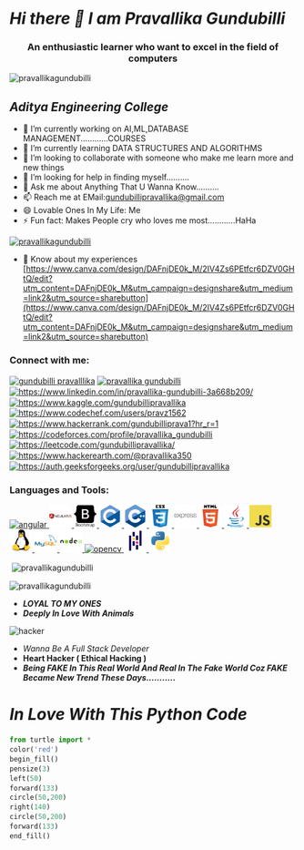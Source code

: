 # ***Hi there 👋 I am Pravallika Gundubilli***

<!--
**pravallikagundubilli/pravallikagundubilli** is a ✨ _special_ ✨ repository because its `README.md` (this file) appears on your GitHub profile.

<h3 align="center">An enthusiastic learner who want to excel in the field of computers</h3>

Here are some ideas to get you started:-->

<h3 align="center">An enthusiastic learner who want to excel in the field of computers</h3>
<p align="left"> <img src="https://komarev.com/ghpvc/?username=pravallikagundubilli&label=Profile%20views&color=0e75b6&style=flat" alt="pravallikagundubilli" /> </p>


##     ***Aditya Engineering College***

- 🔭 I’m currently working on AI,ML,DATABASE MANAGEMENT............COURSES
- 🌱 I’m currently learning DATA STRUCTURES AND ALGORITHMS
- 👯 I’m looking to collaborate with someone who make me learn more and new things 
- 🤔 I’m looking for help in finding myself..........
- 💬 Ask me about Anything That U Wanna Know..........
- 📫 Reach me at EMail:gundubillipravallika@gmail.com
- 😄 Lovable Ones In My Life: Me 
- ⚡ Fun fact: Makes People cry who loves me most............HaHa

<p align="left"> <a href="https://github.com/ryo-ma/github-profile-trophy"><img src="https://github-profile-trophy.vercel.app/?username=pravallikagundubilli" alt="pravallikagundubilli" /></a> </p>

- 📄 Know about my experiences [https://www.canva.com/design/DAFnjDE0k_M/2IV4Zs6PEtfcr6DZV0GHtQ/edit?utm_content=DAFnjDE0k_M&utm_campaign=designshare&utm_medium=link2&utm_source=sharebutton](https://www.canva.com/design/DAFnjDE0k_M/2IV4Zs6PEtfcr6DZV0GHtQ/edit?utm_content=DAFnjDE0k_M&utm_campaign=designshare&utm_medium=link2&utm_source=sharebutton)

<h3 align="left">Connect with me:</h3>
<p align="left">
<a href="https://codepen.io/gundubilli pravalllika" target="blank"><img align="center" src="https://raw.githubusercontent.com/rahuldkjain/github-profile-readme-generator/master/src/images/icons/Social/codepen.svg" alt="gundubilli pravalllika" height="30" width="40" /></a>
<a href="https://dev.to/pravallika gundubilli" target="blank"><img align="center" src="https://raw.githubusercontent.com/rahuldkjain/github-profile-readme-generator/master/src/images/icons/Social/devto.svg" alt="pravallika gundubilli" height="30" width="40" /></a>
<a href="https://linkedin.com/in/https://www.linkedin.com/in/pravallika-gundubilli-3a668b209/" target="blank"><img align="center" src="https://raw.githubusercontent.com/rahuldkjain/github-profile-readme-generator/master/src/images/icons/Social/linked-in-alt.svg" alt="https://www.linkedin.com/in/pravallika-gundubilli-3a668b209/" height="30" width="40" /></a>
<a href="https://kaggle.com/https://www.kaggle.com/gundubillipravallika" target="blank"><img align="center" src="https://raw.githubusercontent.com/rahuldkjain/github-profile-readme-generator/master/src/images/icons/Social/kaggle.svg" alt="https://www.kaggle.com/gundubillipravallika" height="30" width="40" /></a>
<a href="https://www.codechef.com/users/https://www.codechef.com/users/pravz1562" target="blank"><img align="center" src="https://cdn.jsdelivr.net/npm/simple-icons@3.1.0/icons/codechef.svg" alt="https://www.codechef.com/users/pravz1562" height="30" width="40" /></a>
<a href="https://www.hackerrank.com/https://www.hackerrank.com/gundubilliprava1?hr_r=1" target="blank"><img align="center" src="https://raw.githubusercontent.com/rahuldkjain/github-profile-readme-generator/master/src/images/icons/Social/hackerrank.svg" alt="https://www.hackerrank.com/gundubilliprava1?hr_r=1" height="30" width="40" /></a>
<a href="https://codeforces.com/profile/https://codeforces.com/profile/pravallika_gundubilli" target="blank"><img align="center" src="https://raw.githubusercontent.com/rahuldkjain/github-profile-readme-generator/master/src/images/icons/Social/codeforces.svg" alt="https://codeforces.com/profile/pravallika_gundubilli" height="30" width="40" /></a>
<a href="https://www.leetcode.com/https://leetcode.com/gundubillipravallika/" target="blank"><img align="center" src="https://raw.githubusercontent.com/rahuldkjain/github-profile-readme-generator/master/src/images/icons/Social/leet-code.svg" alt="https://leetcode.com/gundubillipravallika/" height="30" width="40" /></a>
<a href="https://www.hackerearth.com/https://www.hackerearth.com/@pravallika350" target="blank"><img align="center" src="https://raw.githubusercontent.com/rahuldkjain/github-profile-readme-generator/master/src/images/icons/Social/hackerearth.svg" alt="https://www.hackerearth.com/@pravallika350" height="30" width="40" /></a>
<a href="https://auth.geeksforgeeks.org/user/https://auth.geeksforgeeks.org/user/gundubillipravallika" target="blank"><img align="center" src="https://raw.githubusercontent.com/rahuldkjain/github-profile-readme-generator/master/src/images/icons/Social/geeks-for-geeks.svg" alt="https://auth.geeksforgeeks.org/user/gundubillipravallika" height="30" width="40" /></a>
</p>

<h3 align="left">Languages and Tools:</h3>
<p align="left"> <a href="https://angular.io" target="_blank" rel="noreferrer"> <img src="https://angular.io/assets/images/logos/angular/angular.svg" alt="angular" width="40" height="40"/> </a> <a href="https://angular.io" target="_blank" rel="noreferrer"> <img src="https://raw.githubusercontent.com/devicons/devicon/master/icons/angularjs/angularjs-original-wordmark.svg" alt="angularjs" width="40" height="40"/> </a> <a href="https://getbootstrap.com" target="_blank" rel="noreferrer"> <img src="https://raw.githubusercontent.com/devicons/devicon/master/icons/bootstrap/bootstrap-plain-wordmark.svg" alt="bootstrap" width="40" height="40"/> </a> <a href="https://www.cprogramming.com/" target="_blank" rel="noreferrer"> <img src="https://raw.githubusercontent.com/devicons/devicon/master/icons/c/c-original.svg" alt="c" width="40" height="40"/> </a> <a href="https://www.w3schools.com/cpp/" target="_blank" rel="noreferrer"> <img src="https://raw.githubusercontent.com/devicons/devicon/master/icons/cplusplus/cplusplus-original.svg" alt="cplusplus" width="40" height="40"/> </a> <a href="https://www.w3schools.com/css/" target="_blank" rel="noreferrer"> <img src="https://raw.githubusercontent.com/devicons/devicon/master/icons/css3/css3-original-wordmark.svg" alt="css3" width="40" height="40"/> </a> <a href="https://expressjs.com" target="_blank" rel="noreferrer"> <img src="https://raw.githubusercontent.com/devicons/devicon/master/icons/express/express-original-wordmark.svg" alt="express" width="40" height="40"/> </a> <a href="https://www.w3.org/html/" target="_blank" rel="noreferrer"> <img src="https://raw.githubusercontent.com/devicons/devicon/master/icons/html5/html5-original-wordmark.svg" alt="html5" width="40" height="40"/> </a> <a href="https://www.java.com" target="_blank" rel="noreferrer"> <img src="https://raw.githubusercontent.com/devicons/devicon/master/icons/java/java-original.svg" alt="java" width="40" height="40"/> </a> <a href="https://developer.mozilla.org/en-US/docs/Web/JavaScript" target="_blank" rel="noreferrer"> <img src="https://raw.githubusercontent.com/devicons/devicon/master/icons/javascript/javascript-original.svg" alt="javascript" width="40" height="40"/> </a> <a href="https://www.linux.org/" target="_blank" rel="noreferrer"> <img src="https://raw.githubusercontent.com/devicons/devicon/master/icons/linux/linux-original.svg" alt="linux" width="40" height="40"/> </a> <a href="https://www.mysql.com/" target="_blank" rel="noreferrer"> <img src="https://raw.githubusercontent.com/devicons/devicon/master/icons/mysql/mysql-original-wordmark.svg" alt="mysql" width="40" height="40"/> </a> <a href="https://nodejs.org" target="_blank" rel="noreferrer"> <img src="https://raw.githubusercontent.com/devicons/devicon/master/icons/nodejs/nodejs-original-wordmark.svg" alt="nodejs" width="40" height="40"/> </a> <a href="https://opencv.org/" target="_blank" rel="noreferrer"> <img src="https://www.vectorlogo.zone/logos/opencv/opencv-icon.svg" alt="opencv" width="40" height="40"/> </a> <a href="https://pandas.pydata.org/" target="_blank" rel="noreferrer"> <img src="https://raw.githubusercontent.com/devicons/devicon/2ae2a900d2f041da66e950e4d48052658d850630/icons/pandas/pandas-original.svg" alt="pandas" width="40" height="40"/> </a> <a href="https://www.python.org" target="_blank" rel="noreferrer"> <img src="https://raw.githubusercontent.com/devicons/devicon/master/icons/python/python-original.svg" alt="python" width="40" height="40"/> </a> </p>



<p>&nbsp;<img align="center" src="https://github-readme-stats.vercel.app/api?username=pravallikagundubilli&show_icons=true&locale=en" alt="pravallikagundubilli" /></p>

<p><img align="center" src="https://github-readme-streak-stats.herokuapp.com/?user=pravallikagundubilli&" alt="pravallikagundubilli" /></p>



* ***LOYAL TO MY ONES***<br>
* ***Deeply In Love With Animals***


![hacker](https://www.thepower50.com/wp-content/uploads/2021/08/7-Types-of-Hackers.jpg)



* *Wanna Be A Full Stack Developer*<br>
* **Heart Hacker ( Ethical Hacking )**<br>
* ***Being FAKE In This Real World And Real In The Fake World Coz FAKE Became New Trend These Days...........***






# ***In Love With This Python Code***
```python
from turtle import *
color('red')
begin_fill()
pensize(3)
left(50)
forward(133)
circle(50,200)
right(140)
circle(50,200)
forward(133)
end_fill()







